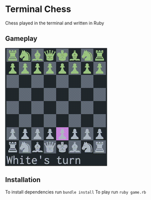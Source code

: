 # Terminal Chess

Chess played in the terminal and written in Ruby

## Gameplay

![Gameplay](gameplay.gif)

## Installation

To install dependencies run `bundle install`
To play run `ruby game.rb`
